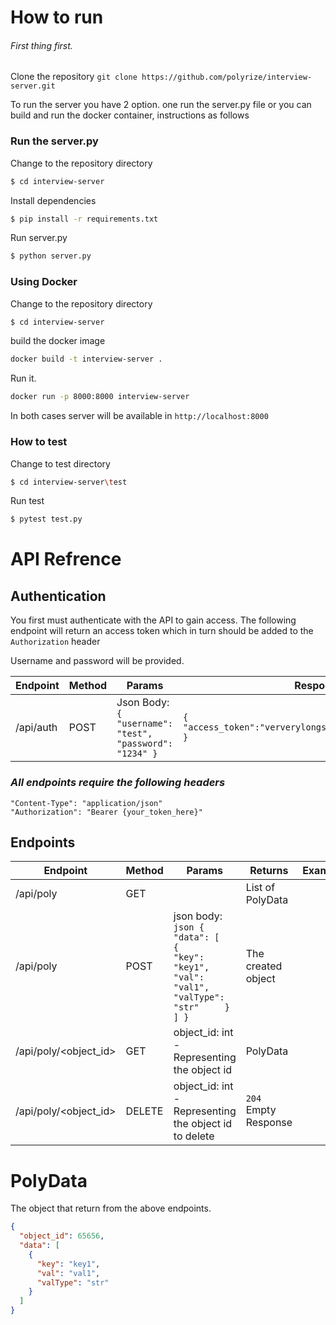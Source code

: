 # How to run

###### First thing first.
Clone the repository
`git clone https://github.com/polyrize/interview-server.git`

To run the server you have 2 option. one run the server.py file
or you can build and run the docker container, instructions as follows
### Run the server.py
Change to the repository directory
```bash
$ cd interview-server
```

Install dependencies
```bash
$ pip install -r requirements.txt
```

Run server.py
```bash
$ python server.py
```
### Using Docker
Change to the repository directory
```bash
$ cd interview-server
```
build the docker image
```bash
docker build -t interview-server .
```
Run it.
```bash
docker run -p 8000:8000 interview-server
```
In both cases server will be available in `http://localhost:8000`

### How to test
Change to test directory
```bash
$ cd interview-server\test
```
Run test
```bash
$ pytest test.py
```

 # API Refrence

 ## Authentication
 You first must authenticate with the API to gain access.
 The following endpoint will return an access token which in turn should be added to the `Authorization` header

 Username and password will be provided.

 | Endpoint  | Method | Params                                                             | Response                                                           | Example |
|-----------|--------|--------------------------------------------------------------------|--------------------------------------------------------------------|---------|
| /api/auth | POST   | Json Body: ``` {   "username": "test",   "password": "1234" }  ``` |  ``` { "access_token":"ververylongstringwithnumbersandstuff" } ``` |         |


 ### *All endpoints require the following headers*
 ```
 "Content-Type": "application/json"
 "Authorization": "Bearer {your_token_here}"
 ```

## Endpoints

| Endpoint              | Method | Params                                                                                                                 | Returns            | Example |
|-----------------------|--------|------------------------------------------------------------------------------------------------------------------------|--------------------|---------|
| /api/poly             | GET    |                                                                                                                        | List of PolyData   |         |
| /api/poly             | POST   | json body: ```json {   "data": [     {       "key": "key1",       "val": "val1",       "valType": "str"     }   ] }``` | The created object |         |
| /api/poly/<object_id> | GET    | object_id: int - Representing the object id                                                                            | PolyData           |         |
| /api/poly/<object_id> | DELETE | object_id: int - Representing the object id  to delete                                                                 | `204` Empty Response |         |

# PolyData
The object that return from the above endpoints.
```json
{
  "object_id": 65656,
  "data": [
    {
      "key": "key1",
      "val": "val1",
      "valType": "str"
    }
  ]
}
```